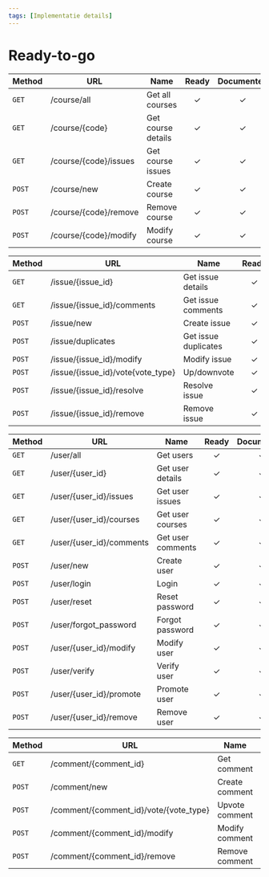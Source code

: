 ```yaml
---
tags: [Implementatie details]
---
```


# Ready-to-go

<!-- title: Course api-calls -->

| Method   | URL                        | Name              | Ready | Documented |
| -------- | -------------------------- | ----------------- | :---: | :-: |
| `GET`    | /course/all                | Get all courses   |   ✓   |  ✓  |
| `GET`    | /course/{code} | Get course details |   ✓   |   ✓  |
| `GET`    | /course/{code}/issues | Get course issues |   ✓   |  ✓  |
| `POST`   | /course/new                | Create course        |   ✓   |  ✓  |
| `POST`   | /course/{code}/remove | Remove course     |   ✓   |  ✓   |
| `POST`   | /course/{code}/modify | Modify course     |   ✓   |  ✓  |


<!-- title: Issue api-calls -->

| Method   | URL                       | Name              | Ready | Documented |
| -------- | ------------------------- | ----------------- | :---: | :-: |
| `GET`    | /issue/{issue_id}         | Get issue details |   ✓   |  ✓  |
| `GET`    | /issue/{issue_id}/comments  | Get issue comments |   ✓   |  ✓  |
| `POST`   | /issue/new                | Create issue      |   ✓   |  ✓  |
| `POST`   | /issue/duplicates         | Get issue duplicates      |   ✓   |  ✓  |
| `POST`   | /issue/{issue_id}/modify  | Modify issue      |   ✓   |  ✓  |
| `POST`   | /issue/{issue_id}/vote{vote_type}    | Up/downvote  |   ✓   |  ✓  |
| `POST`   | /issue/{issue_id}/resolve | Resolve issue     |   ✓   |  ✓  |
| `POST`   | /issue/{issue_id}/remove  | Remove issue      |   ✓   |  ✓  |

<!-- title: User api-calls -->

| Method   | URL                    | Name             | Ready | Documented |
| -------- | ---------------------- | ---------------- | :---: | :-: |
| `GET`    | /user/all              | Get users      |   ✓   |   ✓  |
| `GET`    | /user/{user_id}        | Get user details |   ✓   |  ✓  |
| `GET`    | /user/{user_id}/issues | Get user issues  |   ✓   |  ✓  |
| `GET`    | /user/{user_id}/courses | Get user courses  |  ✓   |  ✓ |
| `GET`    | /user/{user_id}/comments | Get user comments  |   ✓   |  ✓   |
| `POST`   | /user/new              | Create user      |   ✓   |  ✓  |
| `POST`   | /user/login            | Login            |   ✓   |  ✓  |
| `POST`   | /user/reset            | Reset password            |   ✓   |  ✓  |
| `POST`   | /user/forgot_password  | Forgot password  |   ✓   |  ✓  |
| `POST`   | /user/{user_id}/modify | Modify user      |   ✓   |  ✓  |
| `POST`   | /user/verify | Verify user      |   ✓   |  ✓  |
| `POST`   | /user/{user_id}/promote | Promote user    |   ✓   |  ✓  |
| `POST`   | /user/{user_id}/remove | Remove user      |   ✓   |  ✓  |


<!-- title: Comment api-calls -->

| Method   | URL                    | Name             | Ready | Documented |
| -------- | ---------------------- | ---------------- | :---: | :-: |
| `GET`    | /comment/{comment_id}        | Get comment      |   ✓   |  ✓  |
| `POST`   | /comment/new              | Create comment   |   ✓   |  ✓  |
| `POST`   | /comment/{comment_id}/vote/{vote_type}   | Upvote comment  |  ✓  |  ✓  |
| `POST`   | /comment/{comment_id}/modify | Modify comment   |   ✓   |  ✓  |
| `POST`   | /comment/{comment_id}/remove | Remove comment   |   ✓   |  ✓  |